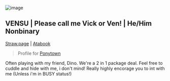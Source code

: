 ![image](https://github.com/user-attachments/assets/1de37000-67e1-41d5-905f-5a4214260ca1)
## VENSU | Please call me Vick or Ven! | He/Him Nonbinary
[Straw.page](https://ven-pt.straw.page/) | [Atabook](https://emitvensugarti.atabook.org/)
> Profile for [Ponytown](https://pony.town/)

Often playing with my friend, Dino. We're a 2 in 1 package deal. 
Feel free to cuddle and hide with me, i don't mind!
Really highly encorage you to int with me (Unless i'm in BUSY status!)

